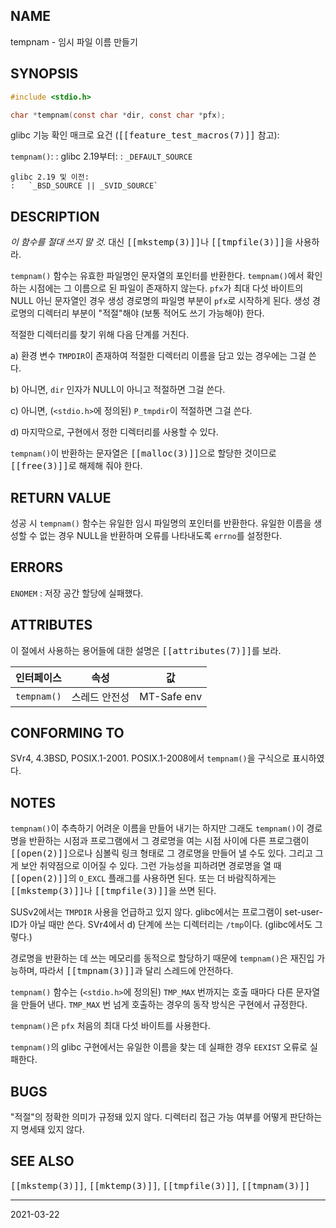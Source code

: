 ## NAME

tempnam - 임시 파일 이름 만들기

## SYNOPSIS

```c
#include <stdio.h>

char *tempnam(const char *dir, const char *pfx);
```

glibc 기능 확인 매크로 요건 (<tt>[[feature_test_macros(7)]]</tt> 참고):

`tempnam()`:
:   glibc 2.19부터:
    :   `_DEFAULT_SOURCE`

    glibc 2.19 및 이전:
    :   `_BSD_SOURCE || _SVID_SOURCE`

## DESCRIPTION

*이 함수를 절대 쓰지 말 것.* 대신 <tt>[[mkstemp(3)]]</tt>나 <tt>[[tmpfile(3)]]</tt>을 사용하라.

`tempnam()` 함수는 유효한 파일명인 문자열의 포인터를 반환한다. `tempnam()`에서 확인하는 시점에는 그 이름으로 된 파일이 존재하지 않는다. `pfx`가 최대 다섯 바이트의 NULL 아닌 문자열인 경우 생성 경로명의 파일명 부분이 `pfx`로 시작하게 된다. 생성 경로명의 디렉터리 부분이 "적절"해야 (보통 적어도 쓰기 가능해야) 한다.

적절한 디렉터리를 찾기 위해 다음 단계를 거친다.

a) 환경 변수 `TMPDIR`이 존재하여 적절한 디렉터리 이름을 담고 있는 경우에는 그걸 쓴다.

b) 아니면, `dir` 인자가 NULL이 아니고 적절하면 그걸 쓴다.

c) 아니면, (`<stdio.h>`에 정의된) `P_tmpdir`이 적절하면 그걸 쓴다.

d) 마지막으로, 구현에서 정한 디렉터리를 사용할 수 있다.

`tempnam()`이 반환하는 문자열은 <tt>[[malloc(3)]]</tt>으로 할당한 것이므로 <tt>[[free(3)]]</tt>로 해제해 줘야 한다.

## RETURN VALUE

성공 시 `tempnam()` 함수는 유일한 임시 파일명의 포인터를 반환한다. 유일한 이름을 생성할 수 없는 경우 NULL을 반환하며 오류를 나타내도록 `errno`를 설정한다.

## ERRORS

`ENOMEM`
:   저장 공간 할당에 실패했다.

## ATTRIBUTES

이 절에서 사용하는 용어들에 대한 설명은 <tt>[[attributes(7)]]</tt>를 보라.

| 인터페이스 | 속성 | 값 |
| --- | --- | --- |
| `tempnam()` | 스레드 안전성 | MT-Safe env |

## CONFORMING TO

SVr4, 4.3BSD, POSIX.1-2001. POSIX.1-2008에서 `tempnam()`을 구식으로 표시하였다.

## NOTES

`tempnam()`이 추측하기 어려운 이름을 만들어 내기는 하지만 그래도 `tempnam()`이 경로명을 반환하는 시점과 프로그램에서 그 경로명을 여는 시점 사이에 다른 프로그램이 <tt>[[open(2)]]</tt>으로나 심볼릭 링크 형태로 그 경로명을 만들어 낼 수도 있다. 그리고 그게 보안 취약점으로 이어질 수 있다. 그런 가능성을 피하려면 경로명을 열 때 <tt>[[open(2)]]</tt>의 `O_EXCL` 플래그를 사용하면 된다. 또는 더 바람직하게는 <tt>[[mkstemp(3)]]</tt>나 <tt>[[tmpfile(3)]]</tt>을 쓰면 된다.

SUSv2에서는 `TMPDIR` 사용을 언급하고 있지 않다. glibc에서는 프로그램이 set-user-ID가 아닐 때만 쓴다. SVr4에서 d) 단계에 쓰는 디렉터리는 `/tmp`이다. (glibc에서도 그렇다.)

경로명을 반환하는 데 쓰는 메모리를 동적으로 할당하기 때문에 `tempnam()`은 재진입 가능하며, 따라서 <tt>[[tmpnam(3)]]</tt>과 달리 스레드에 안전하다.

`tempnam()` 함수는 (`<stdio.h>`에 정의된) `TMP_MAX` 번까지는 호출 때마다 다른 문자열을 만들어 낸다. `TMP_MAX` 번 넘게 호출하는 경우의 동작 방식은 구현에서 규정한다.

`tempnam()`은 `pfx` 처음의 최대 다섯 바이트를 사용한다.

`tempnam()`의 glibc 구현에서는 유일한 이름을 찾는 데 실패한 경우 `EEXIST` 오류로 실패한다.

## BUGS

"적절"의 정확한 의미가 규정돼 있지 않다. 디렉터리 접근 가능 여부를 어떻게 판단하는지 명세돼 있지 않다.

## SEE ALSO

<tt>[[mkstemp(3)]]</tt>, <tt>[[mktemp(3)]]</tt>, <tt>[[tmpfile(3)]]</tt>, <tt>[[tmpnam(3)]]</tt>

----

2021-03-22
